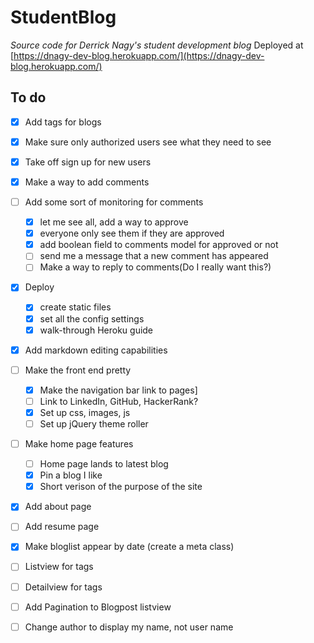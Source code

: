 # StudentBlog
*Source code for Derrick Nagy's student development blog*
Deployed at [https://dnagy-dev-blog.herokuapp.com/](https://dnagy-dev-blog.herokuapp.com/)


## To do

- [x] Add tags for blogs
- [x] Make sure only authorized users see what they need to see
- [x] Take off sign up for new users
- [x] Make a way to add comments
- [ ] Add some sort of monitoring for comments
  - [x] let me see all, add a way to approve
  - [x] everyone only see them if they are approved
  - [x] add boolean field to comments model for approved or not
  - [ ] send me a message that a new comment has appeared
  - [ ] Make a way to reply to comments(Do I really want this?)
- [x] Deploy
  - [x] create static files
  - [x] set all the config settings
  - [x] walk-through Heroku guide
- [x] Add markdown editing capabilities


- [ ] Make the front end pretty
  -[x] Make the navigation bar link to pages]
  -[ ] Link to LinkedIn, GitHub, HackerRank?
  -[x] Set up css, images, js
  -[ ] Set up jQuery theme roller
- [ ] Make home page features
  - [ ] Home page lands to latest blog
  - [x] Pin a blog I like
  - [x] Short verison of the purpose of the site

- [x] Add about page
- [ ] Add resume page
- [x] Make bloglist appear by date (create a meta class)
- [ ] Listview for tags
- [ ] Detailview for tags
- [ ] Add Pagination to Blogpost listview
- [ ] Change author to display my name, not user name



